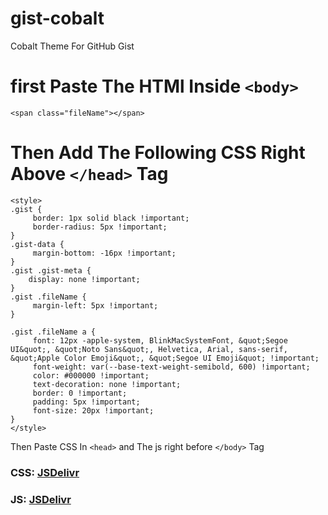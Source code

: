 # gist-cobalt
Cobalt Theme For GitHub Gist
# first Paste The HTMl Inside `<body>`
```
<span class="fileName"></span>
```
# Then Add The Following CSS Right Above `</head>` Tag
```
<style>
.gist {
     border: 1px solid black !important;
     border-radius: 5px !important;
}
.gist-data {
     margin-bottom: -16px !important;
}
.gist .gist-meta {
	display: none !important;
}
.gist .fileName {
     margin-left: 5px !important;
}

.gist .fileName a {
     font: 12px -apple-system, BlinkMacSystemFont, &quot;Segoe UI&quot;, &quot;Noto Sans&quot;, Helvetica, Arial, sans-serif, &quot;Apple Color Emoji&quot;, &quot;Segoe UI Emoji&quot; !important;
     font-weight: var(--base-text-weight-semibold, 600) !important;
     color: #000000 !important;
     text-decoration: none !important;
     border: 0 !important;
     padding: 5px !important;
     font-size: 20px !important;
}
</style>
```
Then Paste CSS In `<head>` and The js right before `</body>` Tag
### CSS: [JSDelivr](https://cdn.jsdelivr.net/gh/wiz-aiimages/gist-cobalt/cobalt.min.css)
### JS: [JSDelivr](https://cdn.jsdelivr.net/gh/wiz-aiimages/gist-cobalt/cobalt.min.js)
